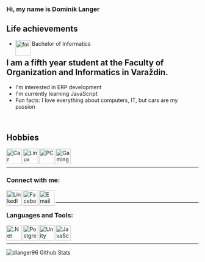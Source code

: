 ### Hi, my name is Dominik Langer

## Life achievements

- Bachelor of Informatics [<img align="left" alt="foi" width="40px" src="https://projekti.hr/sites/default/files/2016-09/foi-logo.jpg"/>][foi] 

## I am a fifth year student at the Faculty of Organization and Informatics in Varaždin.
- I'm interested in ERP development 
- I'm currently learning JavaScript
- Fun facts: I love everything about computers, IT, but cars are my passion
<br />

## Hobbies

<img align="left" alt="Car" width="40px" src="https://upload.wikimedia.org/wikipedia/commons/thumb/6/65/Circle-icons-car.svg/1200px-Circle-icons-car.svg.png"/>
<img align="left" alt="Linux" width="40px" src="https://cdn.iconscout.com/icon/free/png-512/linux-17-570099.png"/>
<img align="left" alt="PC" width="40px" src="https://cdn.icon-icons.com/icons2/1367/PNG/512/32officeicons-31_89708.png"/>
<img align="left" alt="Gaming" width="40px" src="https://images.vexels.com/media/users/3/127792/isolated/preview/19ed433991134a2ad4fcf6bad060c7a6-gaming-joystick-icon-by-vexels.png"/>


<br />
<br />

---

### Connect with me:
[<img align="left" alt="LinkedIn" width="40px" src="https://image.flaticon.com/icons/png/512/174/174857.png"/>][linkedin]
[<img align="left" alt="Facebook" width="40px" src="https://cdn3.iconfinder.com/data/icons/capsocial-round/500/facebook-512.png"/>][facebook]
[<img align="left" alt="Email" width="40px" src="https://encrypted-tbn0.gstatic.com/images?q=tbn:ANd9GcT4b6ReRuXbjvhB06vVFhcH3DdEbABaJGdVXA&usqp=CAU"/>][email]
<br />

---

### Languages and Tools:

[<img align="left" alt=".Net" width="40px" src="https://cdn.iconscout.com/icon/free/png-512/microsoft-dot-net-1-1175179.png"/>][.net]
[<img align="left" alt="PostgreSQL" width="40px" src="https://cdn.iconscout.com/icon/free/png-512/postgresql-11-1175122.png"/>][postgresql]
[<img align="left" alt="Unity" width="40px" src="https://cdn4.iconfinder.com/data/icons/logos-brands-5/24/unity-512.png"/>][Unity]
[<img align="left" alt="JavaScript" width="40px" src="https://cdn.iconscout.com/icon/free/png-256/javascript-2752148-2284965.png"/>][JavaScript]



<br />
<br />

---
<img align="left" alt="dlanger96 Github Stats" src="https://github-readme-stats.vercel.app/api?username=dlanger96&show_icons=true&hide_border=true&count_private=true&theme=onedark" />


<br />




[linkedin]: https://linkedin.com/in/dominik-langer-a166a8206
[facebook]: https://www.facebook.com/profile.php?id=100000284663151
[email]: langer.dominik96@gmail.com
[.net]: https://github.com/dlanger96/Active-Car-Warehouse
[postgresql]: https://github.com/dlanger96/Active-Car-Warehouse
[Unity]: https://github.com/dlanger96/Karting-ML-Agents
[JavaScript]: https://github.com/dlanger96/JavaScript
[foi]: https://www.foi.unizg.hr/en
